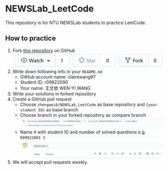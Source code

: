 # NEWSLab_LeetCode
This repository is for NTU NEWSLab students to practice LeetCode.

## How to practice
1. Fork [this repository](https://github.com/zhengwei6/NEWSLab_LeetCode) on GitHub ![](images/fork.jpg)
2. Write down following info in your `README.md`
    - GitHub account name: clairewang87
    - Student ID: r09922090
    - Your name: 王文依 WEN-YI WANG
3. Write your solutions in forked repository
4. Create a GitHub pull request
    - Choose `zhengwei6/NEWSLab_LeetCode` as base repository and `{your student ID}` as base branch
    - Choose branch in your forked repository as compare branch
    ![](images/pull_request.jpg)
    - Name it with student ID and number of solved questions e.g. `R09922003 3`
    ![](images/naming.jpg)
5. We will accept pull requests weekly.

